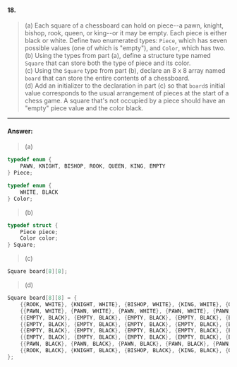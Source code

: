 #### 18.

> (a) Each square of a chessboard can hold on piece--a pawn, knight, bishop, rook, queen, or king--or it may be empty. Each piece is either black or white. Define two enumerated types: `Piece`, which has seven possible values (one of which is "empty"), and `Color`, which has two.  
> (b) Using the types from part (a), define a structure type named `Square` that can store both the type of piece and its color.  
> (c) Using the `Square` type from part (b), declare an 8 x 8 array named `board` that can store the entire contents of a chessboard.  
> (d) Add an initializer to the declaration in part (c) so that `board`s initial value corresponds to the usual arrangement of pieces at the start of a chess game. A square that's not occupied by a piece should have an "empty" piece value and the color black.  

---

#### Answer:

> (a)  

```c
typedef enum {
    PAWN, KNIGHT, BISHOP, ROOK, QUEEN, KING, EMPTY
} Piece;

typedef enum {
    WHITE, BLACK
} Color;
```

> (b)  

```c
typedef struct {
    Piece piece;
    Color color;
} Square;
```

> (c)  

```c
Square board[8][8];
```

> (d)  

```c
Square board[8][8] = {
	{{ROOK, WHITE}, {KNIGHT, WHITE}, {BISHOP, WHITE}, {KING, WHITE}, {QUEEN, WHITE}, {BISHOP, WHITE}, {KNIGHT, WHITE}, {ROOK, WHITE}},
	{{PAWN, WHITE}, {PAWN, WHITE}, {PAWN, WHITE}, {PAWN, WHITE}, {PAWN, WHITE}, {PAWN, WHITE}, {PAWN, WHITE}, {PAWN, WHITE}},
	{{EMPTY, BLACK}, {EMPTY, BLACK}, {EMPTY, BLACK}, {EMPTY, BLACK}, {EMPTY, BLACK}, {EMPTY, BLACK}, {EMPTY, BLACK}, {EMPTY, BLACK}},
	{{EMPTY, BLACK}, {EMPTY, BLACK}, {EMPTY, BLACK}, {EMPTY, BLACK}, {EMPTY, BLACK}, {EMPTY, BLACK}, {EMPTY, BLACK}, {EMPTY, BLACK}},
	{{EMPTY, BLACK}, {EMPTY, BLACK}, {EMPTY, BLACK}, {EMPTY, BLACK}, {EMPTY, BLACK}, {EMPTY, BLACK}, {EMPTY, BLACK}, {EMPTY, BLACK}},
	{{EMPTY, BLACK}, {EMPTY, BLACK}, {EMPTY, BLACK}, {EMPTY, BLACK}, {EMPTY, BLACK}, {EMPTY, BLACK}, {EMPTY, BLACK}, {EMPTY, BLACK}},
	{{PAWN, BLACK}, {PAWN, BLACK}, {PAWN, BLACK}, {PAWN, BLACK}, {PAWN, BLACK}, {PAWN, BLACK}, {PAWN, BLACK}, {PAWN, BLACK}},
	{{ROOK, BLACK}, {KNIGHT, BLACK}, {BISHOP, BLACK}, {KING, BLACK}, {QUEEN, BLACK}, {BISHOP, BLACK}, {KNIGHT, BLACK}, {ROOK, BLACK}}
};
```
